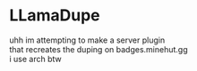 # LLamaDupe
uhh im attempting to make a server plugin
<br> that recreates the duping on badges.minehut.gg
<br> i use arch btw
